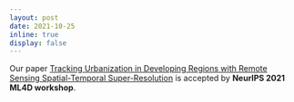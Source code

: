 ```yaml
---
layout: post
date: 2021-10-25
inline: true
display: false
---
```


Our paper <a href="https://satellite-pixel-synthesis.github.io/">Tracking Urbanization in Developing Regions with Remote Sensing Spatial-Temporal Super-Resolution</a> is accepted by **NeurIPS 2021 ML4D workshop**.
